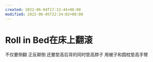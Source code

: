 ```yaml
---
created: 2022-06-04T17:13:44+08:00
modified: 2022-06-05T22:34:02+08:00
---
```


# Roll in Bed在床上翻滚

不仅要侧翻 正反颠倒 还要垫高后背的同时垫高脖子 用被子和圆枕垫高手臂
